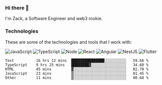 ### Hi there 👋
I'm Zack, a Software Engineer and web3 rookie.

### Technologies
These are some of the technologies and tools that I work with:

![JavaScript](https://img.shields.io/badge/JavaScript-323330.svg?logo=javascript&logoColor=F7DF1E) 
![TypeScript](https://img.shields.io/badge/TypeScript-007ACC.svg?logo=typescript&logoColor=white) 
![Node](https://img.shields.io/badge/Node.js-43853D.svg?logo=node.js&logoColor=white)
![React](https://img.shields.io/badge/React-20232a.svg?logo=react&logoColor=61DAFB) 
![Angular](https://img.shields.io/badge/Angular-E23237.svg?logo=angularjs&logoColor=white)
![NestJS](https://img.shields.io/badge/NestJS-E0234E?logo=nestjs&logoColor=white)
![Flutter](https://img.shields.io/badge/Flutter-02569B.svg?logo=flutter&logoColor=white)

<!--START_SECTION:waka-->

```text
Text          16 hrs 12 mins  ███████████████░░░░░░░░░░   59.66 %
TypeScript    9 hrs 25 mins   ████████▓░░░░░░░░░░░░░░░░   34.68 %
HTML          45 mins         ▓░░░░░░░░░░░░░░░░░░░░░░░░   02.78 %
JavaScript    23 mins         ▒░░░░░░░░░░░░░░░░░░░░░░░░   01.45 %
Other         11 mins         ▒░░░░░░░░░░░░░░░░░░░░░░░░   00.68 %
```

<!--END_SECTION:waka-->

